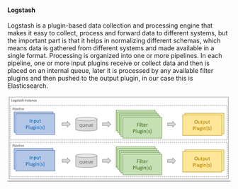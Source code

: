 #### Logstash

Logstash is a plugin-based data collection and processing engine that makes it easy to collect, process and forward data to different systems, but the important part is that it helps in normalizing different schemas, which means data is gathered from different systems and made available in a single format. Processing is organized into one or more pipelines. In each pipeline, one or more input plugins receive or collect data and then is placed on an internal queue, later it is processed by any available filter plugins and then pushed to the output plugin, in our case this is Elasticsearch.

![Logstash Process](images/logstash-process.png)
